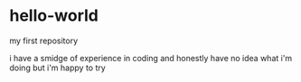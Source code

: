 # hello-world
my first repository

i have a smidge of experience in coding and honestly have no idea what i'm doing
but i'm happy to try
